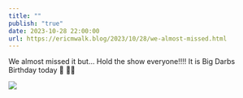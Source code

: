 ```yaml
---
title: ""
publish: "true"
date: 2023-10-28 22:00:00
url: https://ericmwalk.blog/2023/10/28/we-almost-missed.html
---
```


We almost missed it but… Hold the show everyone!!!! It is Big Darbs Birthday today 🥳 🎉🎂

![](https://ericmwalk.blog/uploads/2023/ffb36dfb-e468-4fd8-a6f9-f0b747b94310.jpg)